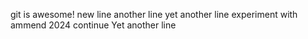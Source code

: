 git is awesome!
new line
another line
yet another line
experiment with ammend
2024 continue
Yet another line
